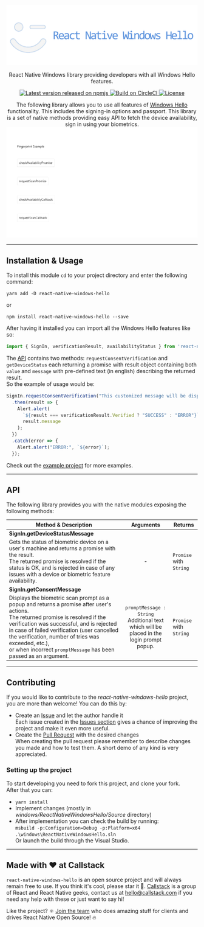 <p align="center">
  <img src=".github/Resources/Logo-README.png"/>
</p>
<p align="center">
    React Native Windows library providing developers with all Windows Hello features.
</p>
<p align="center">
    <a href="https://www.npmjs.com/package/react-native-windows-hello">
        <img src="https://img.shields.io/npm/v/react-native-windows-hello.svg" alt="Latest version released on npmjs" />
    </a>
    <a href="https://app.circleci.com/pipelines/github/callstack-internal/react-native-windows-hello?branch=main">
        <img src="https://circleci.com/gh/callstack/react-native-windows-hello/tree/main.svg?style=shield" alt="Build on CircleCI" />
    </a>
    <a href="https://github.com/callstack-internal/react-native-windows-hello/blob/main/LICENSE.md">
        <img src="https://img.shields.io/npm/l/react-native-windows-hello.svg" alt="License" />
    </a>
</p>


<p align="center">
    The following library allows you to use all features of <a href="https://support.microsoft.com/en-us/windows/sign-in-to-your-microsoft-account-with-windows-hello-or-a-security-key-800a8c01-6b61-49f5-0660-c2159bea4d84#WindowsVersion=Windows_10">Windows Hello</a> functionality. This includes the signing-in options and passport.
    This library is a set of native methods providing easy API to fetch the device availability, sign in using your biometrics.
    <img src=".github/Resources/RNW-Hello-FullExample.gif"/>
</p>

---

## Installation & Usage

To install this module `cd` to your project directory and enter the following command:

```console
yarn add -D react-native-windows-hello
```
or
```console
npm install react-native-windows-hello --save
```

After having it installed you can import all the Windows Hello features like so:

```javascript
import { SignIn, verificationResult, availabilityStatus } from 'react-native-windows-hello';
```

The [API](#API) contains two methods: `requestConsentVerification` and `getDeviceStatus` each returning a promise with result object containing both `value` and `message` with pre-defined text (in english) describing the returned result.
<br/>So the example of usage would be:

```javascript
SignIn.requestConsentVerification("This customized message will be displayed in biometric prompt")
  .then(result => {
    Alert.alert(
      `${result === verificationResult.Verified ? "SUCCESS" : "ERROR"}`,
      result.message
    );
  })
  .catch(error => {
    Alert.alert("ERROR:", `${error}`);
  });
```

Check out the [example project](example) for more examples.

---

## API

The following library provides you with the native modules exposing the following methods:

| **Method** & Description | Arguments | Returns |
| - | :-: | - |
| **SignIn.getDeviceStatusMessage** | | |
| Gets the status of biometric device on a user's machine and returns a promise with the result.<br/>The returned promise is resolved if the status is OK, and is rejected in case of any issues with a device or biometric feature availability. | - | `Promise` with `String` |
| **SignIn.getConsentMessage** | | |
| Displays the biometric scan prompt as a popup and returns a promise after user's actions.<br/>The returned promise is resolved if the verification was successful, and is rejected in case of failed verification (user cancelled the verification, number of tries was exceeded, etc.),<br/>or when incorrect `promptMessage` has been passed as an argument.| `promptMessage : String`<br/>Additional text which will be placed in the login prompt popup.<br/> | `Promise` with `String` |

---

## Contributing

If you would like to contribute to the *react-native-windows-hello* project, you are more than welcome!
You can do this by:
* Create an [Issue](https://github.com/callstack/react-native-windows-hello/issues/new) and let the author handle it
<br/>Each issue created in the [Issues section](https://github.com/callstack/react-native-windows-hello/issues) gives a chance of improving the project and make it even more useful.
* Create the [Pull Request](https://github.com/callstack/react-native-windows-hello/compare) with the desired changes
<br/>When creating the pull request please remember to describe changes you made and how to test them. A short demo of any kind is very appreciated.

### Setting up the project

To start developing you need to fork this project, and clone your fork.
<br/>After that you can:
* `yarn install`
* Implement changes (mostly in *windows/ReactNativeWindowsHello/Source* directory)
* After implementation you can check the build by running:
<br/>`msbuild -p:Configuration=Debug -p:Platform=x64 .\windows\ReactNativeWindowsHello.sln`
<br/>Or launch the build through the Visual Studio.

---

## Made with ❤️ at Callstack

`react-native-windows-hello` is an open source project and will always remain free to use. If you think it's cool, please star it 🌟. [Callstack](https://callstack.com/) is a group of React and React Native geeks, contact us at [hello@callstack.com](mailto:hello@callstack.com) if you need any help with these or just want to say hi!

Like the project? ⚛️ [Join the team](https://callstack.com/careers) who does amazing stuff for clients and drives React Native Open Source! 🔥
